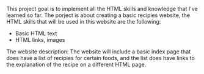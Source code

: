 This project goal is to implement all the HTML skills and knowledge that I've learned so far.
The porject is about creating a basic recipies website, the HTML skills that will be used in this website are the following:

- Basic HTML text
- HTML links, images

The website description:
The website will include a basic index page that does have a list of recipies for certain foods, and the list does have links to the explanation of the recipe on a different HTML page.
